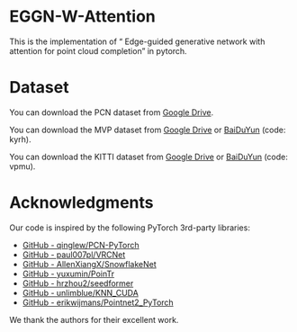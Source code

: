 # EGGN-W-Attention
This is the implementation of “ Edge-guided generative network with attention for point cloud completion” in pytorch.

# Dataset

You can download the PCN dataset from [Google Drive](https://drive.google.com/file/d/1OvvRyx02-C_DkzYiJ5stpin0mnXydHQ7/view).

You can download the MVP dataset from  [Google Drive](https://drive.google.com/drive/folders/1ylC-dYFM45KW4K9tPyljBSVyetazCEeH?usp=sharing) or [BaiDuYun](https://pan.baidu.com/s/1JQM1Dmx4CAQyR-KMshckWg?pwd=kyrh) (code: kyrh).

You can download the KITTI dataset from [Google Drive](https://drive.google.com/drive/folders/1fSu0_huWhticAlzLh3Ejpg8zxzqO1z-F) or [BaiDuYun](https://pan.baidu.com/s/1I0JdPNThthdxpxggnuhR5A?pwd=vpmu) (code: vpmu).

# Acknowledgments

Our code is inspired by the following PyTorch 3rd-party libraries: 

- [GitHub - qinglew/PCN-PyTorch](https://github.com/qinglew/PCN-PyTorch)
- [GitHub - paul007pl/VRCNet](https://github.com/paul007pl/VRCNet)
- [GitHub - AllenXiangX/SnowflakeNet](https://github.com/AllenXiangX/SnowflakeNet)
- [GitHub - yuxumin/PoinTr](https://github.com/yuxumin/PoinTr)
- [GitHub - hrzhou2/seedformer](https://github.com/hrzhou2/seedformer)
- [GitHub - unlimblue/KNN_CUDA](https://github.com/unlimblue/KNN_CUDA)
- [GitHub - erikwijmans/Pointnet2_PyTorch](https://github.com/erikwijmans/Pointnet2_PyTorch/tree/master)

We thank the authors for their excellent work.
